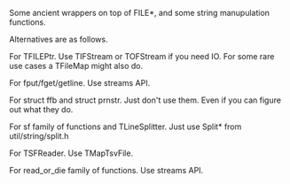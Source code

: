 Some ancient wrappers on top of FILE*, and some string manupulation functions.

Alternatives are as follows.

For TFILEPtr. Use TIFStream or TOFStream if you need IO. For some rare use cases a TFileMap might also do.

For fput/fget/getline. Use streams API.

For struct ffb and struct prnstr. Just don't use them. Even if you can figure out what they do.

For sf family of functions and TLineSplitter. Just use Split* from util/string/split.h

For TSFReader. Use TMapTsvFile.

For read_or_die family of functions. Use streams API.
